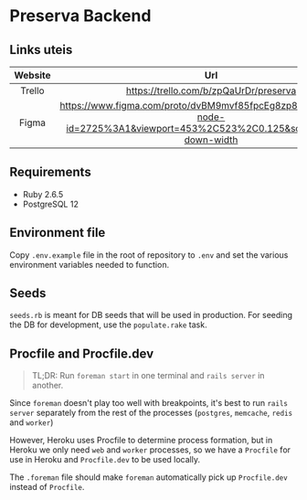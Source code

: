 # Preserva Backend

## Links uteis

| Website | Url  |
| :-----: | :--: |
| Trello | https://trello.com/b/zpQaUrDr/preserva |
| Figma | https://www.figma.com/proto/dvBM9mvf85fpcEg8zp8tCh/Preservar?node-id=2725%3A1&viewport=453%2C523%2C0.125&scaling=scale-down-width |


## Requirements

- Ruby 2.6.5
- PostgreSQL 12

## Environment file

Copy `.env.example` file in the root of repository to `.env` and set the various environment variables
needed to function.

## Seeds

`seeds.rb` is meant for DB seeds that will be used in production. For seeding the DB for development, use the `populate.rake` task.

## Procfile and Procfile.dev

> TL;DR: Run `foreman start` in one terminal and `rails server` in another.

Since `foreman` doesn't play too well with breakpoints, it's best to run `rails server` separately from the rest of the processes (`postgres`, `memcache`, `redis` and `worker`)

However, Heroku uses Procfile to determine process formation, but in Heroku we only need `web` and `worker` processes, so we have a `Procfile` for use in Heroku and `Procfile.dev` to be used locally.

The `.foreman` file should make `foreman` automatically pick up `Procfile.dev` instead of `Procfile`.
